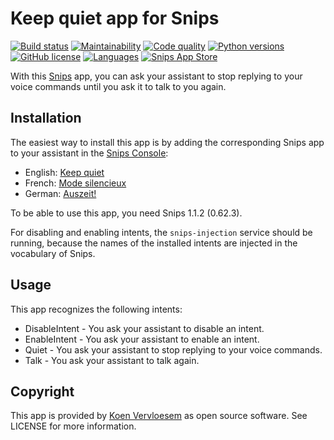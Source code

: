 # Keep quiet app for Snips

[![Build status](https://api.travis-ci.com/koenvervloesem/snips-app-keep-quiet.svg?branch=master)](https://travis-ci.com/koenvervloesem/snips-app-keep-quiet) [![Maintainability](https://api.codeclimate.com/v1/badges/3b028b9d7db9ffa2e760/maintainability)](https://codeclimate.com/github/koenvervloesem/snips-app-keep-quiet/maintainability) [![Code quality](https://api.codacy.com/project/badge/Grade/b244c94ff16447fc8ee3af07d03eb92e)](https://www.codacy.com/app/koenvervloesem/snips-app-keep-quiet) [![Python versions](https://img.shields.io/badge/python-3.5|3.6|3.7-blue.svg)](https://www.python.org) [![GitHub license](https://img.shields.io/github/license/koenvervloesem/snips-app-keep-quiet.svg)](https://github.com/koenvervloesem/snips-app-keep-quiet/blob/master/LICENSE) [![Languages](https://img.shields.io/badge/i18n-en|de|fr-brown.svg)](https://github.com/koenvervloesem/snips-app-keep-quiet/tree/master/translations) [![Snips App Store](https://img.shields.io/badge/snips-app-blue.svg)](https://console.snips.ai/store/en/skill_134O6Yb4K6b)

With this [Snips](https://snips.ai/) app, you can ask your assistant to stop replying to your voice commands until you ask it to talk to you again. 

## Installation

The easiest way to install this app is by adding the corresponding Snips app to your assistant in the [Snips Console](https://console.snips.ai):

*   English: [Keep quiet](https://console.snips.ai/store/en/skill_134O6Yb4K6b)
*   French: [Mode silencieux](https://console.snips.ai/store/fr/skill_8lyE0KYQ1zr)
*   German: [Auszeit!](https://console.snips.ai/store/de/skill_zmmENzQnqaQ)

To be able to use this app, you need Snips 1.1.2 (0.62.3).

For disabling and enabling intents, the `snips-injection` service should be running, because the names of the installed intents are injected in the vocabulary of Snips.

## Usage

This app recognizes the following intents:

*   DisableIntent - You ask your assistant to disable an intent.
*   EnableIntent - You ask your assistant to enable an intent.
*   Quiet - You ask your assistant to stop replying to your voice commands. 
*   Talk - You ask your assistant to talk again. 

## Copyright

This app is provided by [Koen Vervloesem](mailto:koen@vervloesem.eu) as open source software. See LICENSE for more information.
